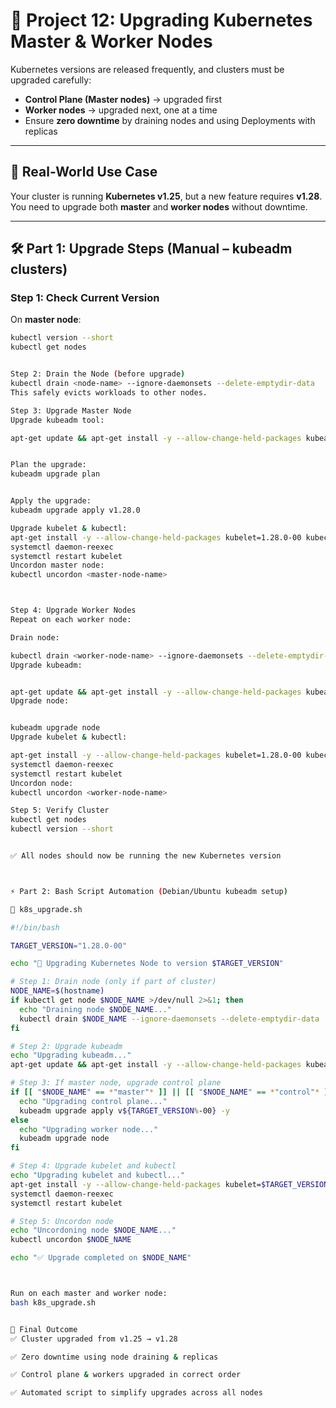 # 📘 Project 12: Upgrading Kubernetes Master & Worker Nodes  

Kubernetes versions are released frequently, and clusters must be upgraded carefully:  

- **Control Plane (Master nodes)** → upgraded first  
- **Worker nodes** → upgraded next, one at a time  
- Ensure **zero downtime** by draining nodes and using Deployments with replicas  

---

## 🔹 Real-World Use Case  

Your cluster is running **Kubernetes v1.25**, but a new feature requires **v1.28**.  
You need to upgrade both **master** and **worker nodes** without downtime.  

---

## 🛠️ Part 1: Upgrade Steps (Manual – kubeadm clusters)  

### Step 1: Check Current Version  

On **master node**:  

```sh
kubectl version --short
kubectl get nodes


Step 2: Drain the Node (before upgrade)
kubectl drain <node-name> --ignore-daemonsets --delete-emptydir-data
This safely evicts workloads to other nodes.

Step 3: Upgrade Master Node
Upgrade kubeadm tool:

apt-get update && apt-get install -y --allow-change-held-packages kubeadm=1.28.0-00


Plan the upgrade:
kubeadm upgrade plan


Apply the upgrade:
kubeadm upgrade apply v1.28.0

Upgrade kubelet & kubectl:
apt-get install -y --allow-change-held-packages kubelet=1.28.0-00 kubectl=1.28.0-00
systemctl daemon-reexec
systemctl restart kubelet
Uncordon master node:
kubectl uncordon <master-node-name>



Step 4: Upgrade Worker Nodes
Repeat on each worker node:

Drain node:

kubectl drain <worker-node-name> --ignore-daemonsets --delete-emptydir-data
Upgrade kubeadm:


apt-get update && apt-get install -y --allow-change-held-packages kubeadm=1.28.0-00
Upgrade node:


kubeadm upgrade node
Upgrade kubelet & kubectl:

apt-get install -y --allow-change-held-packages kubelet=1.28.0-00 kubectl=1.28.0-00
systemctl daemon-reexec
systemctl restart kubelet
Uncordon node:
kubectl uncordon <worker-node-name>

Step 5: Verify Cluster
kubectl get nodes
kubectl version --short


✅ All nodes should now be running the new Kubernetes version



⚡ Part 2: Bash Script Automation (Debian/Ubuntu kubeadm setup)

📄 k8s_upgrade.sh

#!/bin/bash

TARGET_VERSION="1.28.0-00"

echo "🚀 Upgrading Kubernetes Node to version $TARGET_VERSION"

# Step 1: Drain node (only if part of cluster)
NODE_NAME=$(hostname)
if kubectl get node $NODE_NAME >/dev/null 2>&1; then
  echo "Draining node $NODE_NAME..."
  kubectl drain $NODE_NAME --ignore-daemonsets --delete-emptydir-data
fi

# Step 2: Upgrade kubeadm
echo "Upgrading kubeadm..."
apt-get update && apt-get install -y --allow-change-held-packages kubeadm=$TARGET_VERSION

# Step 3: If master node, upgrade control plane
if [[ "$NODE_NAME" == *"master"* ]] || [[ "$NODE_NAME" == *"control"* ]]; then
  echo "Upgrading control plane..."
  kubeadm upgrade apply v${TARGET_VERSION%-00} -y
else
  echo "Upgrading worker node..."
  kubeadm upgrade node
fi

# Step 4: Upgrade kubelet and kubectl
echo "Upgrading kubelet and kubectl..."
apt-get install -y --allow-change-held-packages kubelet=$TARGET_VERSION kubectl=$TARGET_VERSION
systemctl daemon-reexec
systemctl restart kubelet

# Step 5: Uncordon node
echo "Uncordoning node $NODE_NAME..."
kubectl uncordon $NODE_NAME

echo "✅ Upgrade completed on $NODE_NAME"



Run on each master and worker node:
bash k8s_upgrade.sh


🎯 Final Outcome
✅ Cluster upgraded from v1.25 → v1.28

✅ Zero downtime using node draining & replicas

✅ Control plane & workers upgraded in correct order

✅ Automated script to simplify upgrades across all nodes
